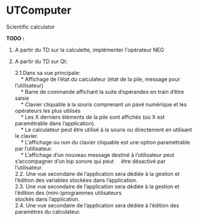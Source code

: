 # UTComputer
Scientific calculator

__TODO :__

  1. A partir du TD sur la calculette, implémenter l'opérateur NEG
  
  2. A partir du TD sur Qt:
  
      2.1.Dans sa vue principale:  
          &nbsp;&nbsp;&nbsp;&nbsp;* Affichage de l’état du calculateur (état de la pile, message pour l’utilisateur)  
          &nbsp;&nbsp;&nbsp;&nbsp;* Barre de commande affichant la suite d’opérandes en train d’être saisie  
          &nbsp;&nbsp;&nbsp;&nbsp;* Clavier cliquable à la souris comprenant un pavé numérique et les opérateurs les plus utilisés  
          &nbsp;&nbsp;&nbsp;&nbsp;* Les X derniers éléments de la pile sont affichés (où X est paramétrable dans l’application).  
          &nbsp;&nbsp;&nbsp;&nbsp;* Le calculateur peut être utilisé à la souris ou directement en utilisant le clavier.  
          &nbsp;&nbsp;&nbsp;&nbsp;* L’affichage ou non du clavier cliquable est une option paramétrable par l’utilisateur.  
          &nbsp;&nbsp;&nbsp;&nbsp;* L’affichage d’un nouveau message destiné à l’utilisateur peut s’accompagner d’un bip sonore qui peut    &nbsp;&nbsp;&nbsp;&nbsp;être désactivé par l’utilisateur.  
      2.2. Une vue secondaire de l’application sera dédiée à la gestion et l’édition des variables stockées dans l’application.  
      2.3. Une vue secondaire de l’application sera dédiée à la gestion et l’édition des (mini-)programmes utilisateurs  
          stockés dans l’application.  
      2.4. Une vue secondaire de l’application sera dédiée à l’édition des paramètres du calculateur.
